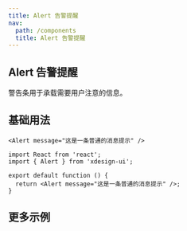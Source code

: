 ```yaml
---
title: Alert 告警提醒
nav:
  path: /components
  title: Alert 告警提醒
---
```


## Alert 告警提醒

警告条用于承载需要用户注意的信息。

## 基础用法

```tsx | pure
<Alert message="这是一条普通的消息提示" />
```

```tsx
import React from 'react';
import { Alert } from 'xdesign-ui';

export default function () {
  return <Alert message="这是一条普通的消息提示" />;
}
```

## 更多示例

<code src="./demo/index.tsx">

<API src="./Alert.tsx">
